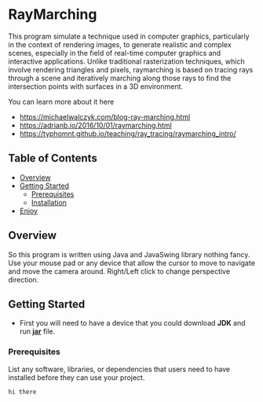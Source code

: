 # RayMarching
This program simulate a technique used in computer graphics, particularly in the context of rendering images, to generate realistic and complex scenes, especially in the field of real-time computer graphics and interactive applications. Unlike traditional rasterization techniques, which involve rendering triangles and pixels, raymarching is based on tracing rays through a scene and iteratively marching along those rays to find the intersection points with surfaces in a 3D environment.

You can learn more about it here
- https://michaelwalczyk.com/blog-ray-marching.html
- https://adrianb.io/2016/10/01/raymarching.html
- https://typhomnt.github.io/teaching/ray_tracing/raymarching_intro/

## Table of Contents

- [Overview](#overview)
- [Getting Started](#getting-started)
  - [Prerequisites](#prerequisites)
  - [Installation](#installation)
- [Enjoy](#enjoy)

## Overview

So this program is written using Java and JavaSwing library nothing fancy. Use your mouse pad or any device that allow the cursor to move to navigate and move the camera around. 
Right/Left click to change perspective direction.

## Getting Started
- First you will need to have a device that you could download **JDK** and run [**jar**](https://docs.oracle.com/javase/8/docs/technotes/guides/jar/jarGuide.html) file.

### Prerequisites

List any software, libraries, or dependencies that users need to have installed before they can use your project.

```bash
hi there
```
